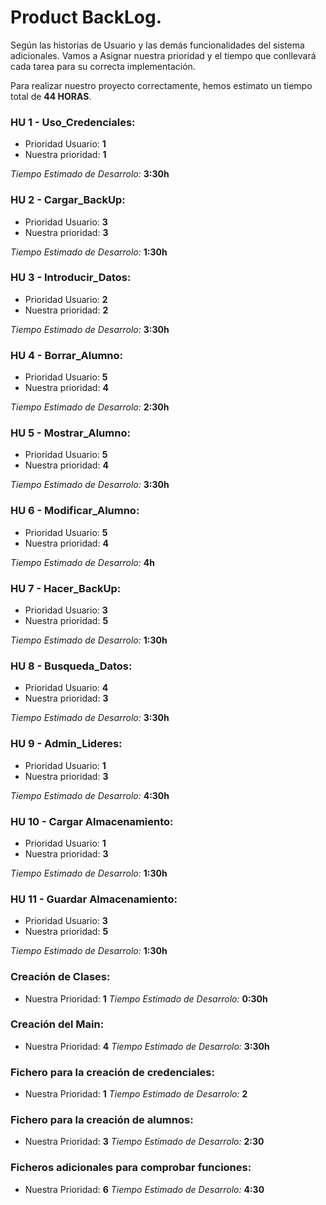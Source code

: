 # Product BackLog.

Según las historias de Usuario y las demás funcionalidades del sistema adicionales. Vamos a Asignar nuestra prioridad y el tiempo que conllevará cada tarea para su correcta implementación.

Para realizar nuestro proyecto correctamente, hemos estimato un tiempo total de **44 HORAS**.

### HU 1 - Uso_Credenciales:
- Prioridad Usuario: **1**
- Nuestra prioridad: **1**

_Tiempo Estimado de Desarrolo:_ **3:30h** 

### HU 2 - Cargar_BackUp:
- Prioridad Usuario: **3**
- Nuestra prioridad: **3**

_Tiempo Estimado de Desarrolo:_ **1:30h**

### HU 3 - Introducir_Datos:
- Prioridad Usuario: **2**
- Nuestra prioridad: **2**

_Tiempo Estimado de Desarrolo:_ **3:30h**

### HU 4 - Borrar_Alumno:
- Prioridad Usuario: **5**
- Nuestra prioridad: **4**

_Tiempo Estimado de Desarrolo:_ **2:30h**

### HU 5 - Mostrar_Alumno:
- Prioridad Usuario: **5**
- Nuestra prioridad: **4**

_Tiempo Estimado de Desarrolo:_ **3:30h**

### HU 6 - Modificar_Alumno:
- Prioridad Usuario: **5**
- Nuestra prioridad: **4**

_Tiempo Estimado de Desarrolo:_ **4h** 

### HU 7 - Hacer_BackUp:
- Prioridad Usuario: **3**
- Nuestra prioridad: **5**

_Tiempo Estimado de Desarrolo:_ **1:30h** 

### HU 8 - Busqueda_Datos:
- Prioridad Usuario: **4**
- Nuestra prioridad: **3**

_Tiempo Estimado de Desarrolo:_ **3:30h**

### HU 9 - Admin_Lideres:
- Prioridad Usuario: **1**
- Nuestra prioridad: **3**

_Tiempo Estimado de Desarrolo:_ **4:30h** 

### HU 10 - Cargar Almacenamiento:
- Prioridad Usuario: **1**
- Nuestra prioridad: **3**

_Tiempo Estimado de Desarrolo:_ **1:30h** 

### HU 11 -  Guardar Almacenamiento:
- Prioridad Usuario: **3**
- Nuestra prioridad: **5**

_Tiempo Estimado de Desarrolo:_ **1:30h**

### Creación de Clases:
- Nuestra Prioridad: **1**
_Tiempo Estimado de Desarrolo:_ **0:30h**

### Creación del Main:
- Nuestra Prioridad: **4**
_Tiempo Estimado de Desarrolo:_ **3:30h**

### Fichero para la creación de credenciales:
- Nuestra Prioridad: **1**
_Tiempo Estimado de Desarrolo:_ **2**

### Fichero para la creación de alumnos:
- Nuestra Prioridad: **3**
_Tiempo Estimado de Desarrolo:_ **2:30**

### Ficheros adicionales para comprobar funciones:
- Nuestra Prioridad: **6**
_Tiempo Estimado de Desarrolo:_ **4:30**
